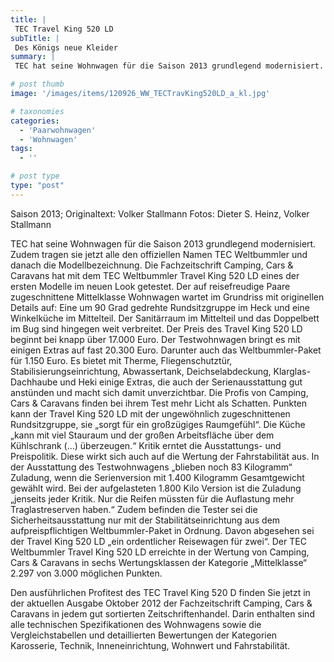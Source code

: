 ```yaml
---
title: |
 TEC Travel King 520 LD
subTitle: |
 Des Königs neue Kleider
summary: |
 TEC hat seine Wohnwagen für die Saison 2013 grundlegend modernisiert. Zudem tragen sie jetzt alle den offiziellen Namen TEC Weltbummler und danach die Modellbezeichnung. Die Fachzeitschrift Camping, Cars & Caravans hat mit dem TEC Weltbummler Travel King 520 LD eines der ersten Modelle im neuen Look getestet. Der auf reisefreudige 

# post thumb
image: '/images/items/120926_WW_TECTravKing520LD_a_kl.jpg'

# taxonomies
categories: 
  - 'Paarwohnwagen'
  - 'Wohnwagen'
tags:
  - ''

# post type
type: "post"
---
```


Saison 2013; Originaltext: Volker Stallmann Fotos: Dieter S. Heinz, Volker Stallmann

TEC hat seine Wohnwagen für die Saison 2013 grundlegend modernisiert. Zudem tragen sie jetzt alle den offiziellen Namen TEC Weltbummler und danach die Modellbezeichnung. Die Fachzeitschrift Camping, Cars & Caravans hat mit dem TEC Weltbummler Travel King 520 LD eines der ersten Modelle im neuen Look getestet. Der auf reisefreudige Paare zugeschnittene Mittelklasse Wohnwagen wartet im Grundriss mit originellen Details auf: Eine um 90 Grad gedrehte Rundsitzgruppe im Heck und eine Winkelküche im Mittelteil. Der Sanitärraum im Mittelteil und das Doppelbett im Bug sind hingegen weit verbreitet. Der Preis des Travel King 520 LD beginnt bei knapp über 17.000 Euro. Der Testwohnwagen bringt es mit einigen Extras auf fast 20.300 Euro. Darunter auch das Weltbummler-Paket für 1.150 Euro. Es bietet mit Therme, Fliegenschutztür, Stabilisierungseinrichtung, Abwassertank, Deichselabdeckung, Klarglas-Dachhaube und Heki einige Extras, die auch der Serienausstattung gut anstünden und macht sich damit unverzichtbar. Die Profis von Camping, Cars & Caravans finden bei ihrem Test mehr Licht als Schatten. Punkten kann der Travel King 520 LD mit der ungewöhnlich zugeschnittenen Rundsitzgruppe, sie „sorgt für ein großzügiges Raumgefühl“. Die Küche „kann mit viel Stauraum und der großen Arbeitsfläche über dem Kühlschrank (…) überzeugen.“ Kritik erntet die Ausstattungs- und Preispolitik. Diese wirkt sich auch auf die Wertung der Fahrstabilität aus. In der Ausstattung des Testwohnwagens „blieben noch 83 Kilogramm“ Zuladung, wenn die Serienversion mit 1.400 Kilogramm Gesamtgewicht gewählt wird. Bei der aufgelasteten 1.800 Kilo Version ist die Zuladung „jenseits jeder Kritik. Nur die Reifen müssten für die Auflastung mehr Traglastreserven haben.“ Zudem befinden die Tester sei die Sicherheitsausstattung nur mit der Stabilitätseinrichtung aus dem aufpreispflichtigen Weltbummler-Paket in Ordnung. Davon abgesehen sei der Travel King 520 LD „ein ordentlicher Reisewagen für zwei“. Der TEC Weltbummler Travel King 520 LD erreichte in der Wertung von Camping, Cars & Caravans in sechs Wertungsklassen der Kategorie „Mittelklasse“ 2.297 von 3.000 möglichen Punkten.

Den ausführlichen Profitest des TEC Travel King 520 D finden Sie jetzt in der aktuellen Ausgabe Oktober 2012 der Fachzeitschrift Camping, Cars & Caravans in jedem gut sortierten Zeitschriftenhandel. Darin enthalten sind alle technischen Spezifikationen des Wohnwagens sowie die Vergleichstabellen und detaillierten Bewertungen der Kategorien Karosserie, Technik, Inneneinrichtung, Wohnwert und Fahrstabilität.
